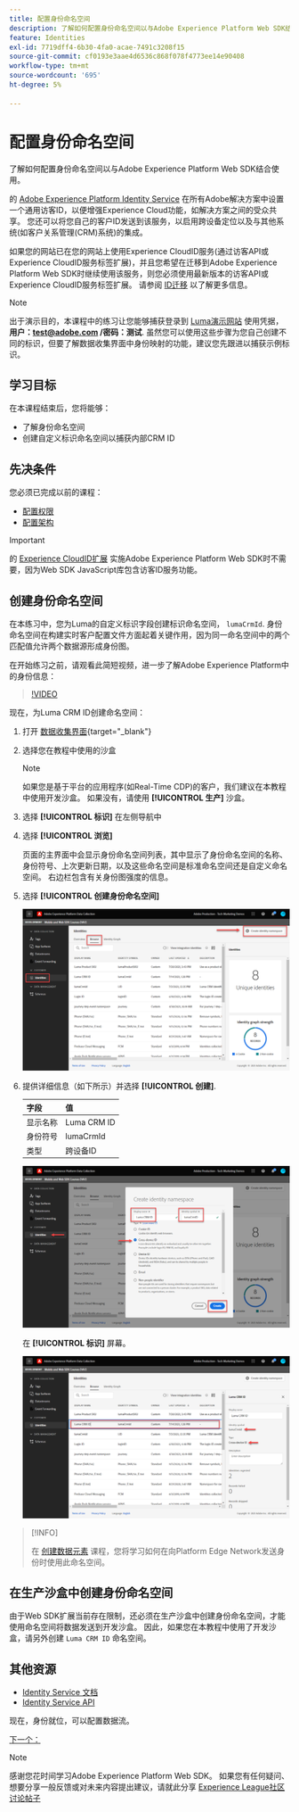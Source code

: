```yaml
---
title: 配置身份命名空间
description: 了解如何配置身份命名空间以与Adobe Experience Platform Web SDK结合使用。 本课程是“使用Web SDK实施Adobe Experience Cloud”教程的一部分。
feature: Identities
exl-id: 7719dff4-6b30-4fa0-acae-7491c3208f15
source-git-commit: cf0193e3aae4d6536c868f078f4773ee14e90408
workflow-type: tm+mt
source-wordcount: '695'
ht-degree: 5%

---
```


# 配置身份命名空间

了解如何配置身份命名空间以与Adobe Experience Platform Web SDK结合使用。

的 [Adobe Experience Platform Identity Service](https://experienceleague.adobe.com/docs/id-service/using/home.html?lang=zh-Hans) 在所有Adobe解决方案中设置一个通用访客ID，以便增强Experience Cloud功能，如解决方案之间的受众共享。 您还可以将您自己的客户ID发送到该服务，以启用跨设备定位以及与其他系统(如客户关系管理(CRM)系统)的集成。

如果您的网站已在您的网站上使用Experience CloudID服务(通过访客API或Experience CloudID服务标签扩展)，并且您希望在迁移到Adobe Experience Platform Web SDK时继续使用该服务，则您必须使用最新版本的访客API或Experience CloudID服务标签扩展。 请参阅 [ID迁移](https://experienceleague.adobe.com/docs/experience-platform/edge/identity/overview.html?lang=en) 以了解更多信息。

>[!NOTE]
>
> 出于演示目的，本课程中的练习让您能够捕获登录到 [Luma演示网站](https://luma.enablementadobe.com/content/luma/us/en.html) 使用凭据， **用户：test@adobe.com /密码：测试**. 虽然您可以使用这些步骤为您自己创建不同的标识，但要了解数据收集界面中身份映射的功能，建议您先跟进以捕获示例标识。

## 学习目标

在本课程结束后，您将能够：

* 了解身份命名空间
* 创建自定义标识命名空间以捕获内部CRM ID


## 先决条件

您必须已完成以前的课程：

* [配置权限](configure-permissions.md)
* [配置架构](configure-schemas.md)

>[!IMPORTANT]
>
>的 [Experience CloudID扩展](https://exchange.adobe.com/experiencecloud.details.100160.adobe-experience-cloud-id-launch-extension.html) 实施Adobe Experience Platform Web SDK时不需要，因为Web SDK JavaScript库包含访客ID服务功能。

## 创建身份命名空间

在本练习中，您为Luma的自定义标识字段创建标识命名空间， `lumaCrmId`. 身份命名空间在构建实时客户配置文件方面起着关键作用，因为同一命名空间中的两个匹配值允许两个数据源形成身份图。

在开始练习之前，请观看此简短视频，进一步了解Adobe Experience Platform中的身份信息：
>[!VIDEO](https://video.tv.adobe.com/v/27841?quality=12&learn=on)

现在，为Luma CRM ID创建命名空间：

1. 打开 [数据收集界面](https://launch.adobe.com/){target=&quot;_blank&quot;}
1. 选择您在教程中使用的沙盒

   >[!NOTE]
   >
   >如果您是基于平台的应用程序(如Real-Time CDP)的客户，我们建议在本教程中使用开发沙盒。 如果没有，请使用 **[!UICONTROL 生产]** 沙盒。

1. 选择 **[!UICONTROL 标识]** 在左侧导航中
1. 选择 **[!UICONTROL 浏览]**

   页面的主界面中会显示身份命名空间列表，其中显示了身份命名空间的名称、身份符号、上次更新日期，以及这些命名空间是标准命名空间还是自定义命名空间。 右边栏包含有关身份图强度的信息。

1. 选择 **[!UICONTROL 创建身份命名空间]**

   ![查看标识](assets/configure-identities-screen.png)

1. 提供详细信息（如下所示）并选择 **[!UICONTROL 创建]**.

   | 字段 | 值 |
   |---------------|-----------|
   | 显示名称 | Luma CRM ID |
   | 身份符号 | lumaCrmId |
   | 类型 | 跨设备ID |


   ![创建命名空间](assets/identities-create-namespace.png)


   在 **[!UICONTROL 标识]** 屏幕。

   ![创建命名空间](assets/configure-identities-namespace-lumaCrmId.png)


>[!INFO]
>
> 在 [创建数据元素](create-data-elements.md) 课程，您将学习如何在向Platform Edge Network发送身份时使用此命名空间。

## 在生产沙盒中创建身份命名空间

由于Web SDK扩展当前存在限制，还必须在生产沙盒中创建身份命名空间，才能使用命名空间将数据发送到开发沙盒。 因此，如果您在本教程中使用了开发沙盒，请另外创建 `Luma CRM ID` 命名空间。

## 其他资源

* [Identity Service 文档](https://experienceleague.adobe.com/docs/experience-platform/sources/home.html?lang=zh-Hans)
* [Identity Service API](https://www.adobe.io/experience-platform-apis/references/identity-service/)

现在，身份就位，可以配置数据流。

[下一个： ](configure-datastream.md)

>[!NOTE]
>
>感谢您花时间学习Adobe Experience Platform Web SDK。 如果您有任何疑问、想要分享一般反馈或对未来内容提出建议，请就此分享 [Experience League社区讨论帖子](https://experienceleaguecommunities.adobe.com/t5/adobe-experience-platform-launch/tutorial-discussion-implement-adobe-experience-cloud-with-web/td-p/444996)
